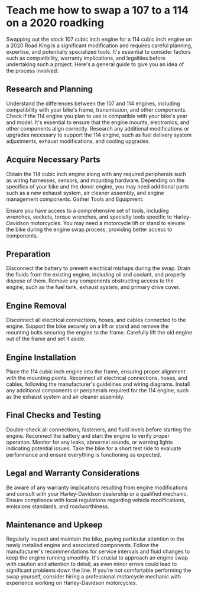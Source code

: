 
# Teach me how to swap a 107 to a 114 on a 2020 roadking




Swapping out the stock 107 cubic inch engine for a 114 cubic inch engine on a 2020 Road King is a significant modification and requires careful planning, expertise, and potentially specialized tools. It's essential to consider factors such as compatibility, warranty implications, and legalities before undertaking such a project. Here's a general guide to give you an idea of the process involved:

## Research and Planning

Understand the differences between the 107 and 114 engines, including compatibility with your bike's frame, transmission, and other components.
Check if the 114 engine you plan to use is compatible with your bike's year and model. It's essential to ensure that the engine mounts, electronics, and other components align correctly.
Research any additional modifications or upgrades necessary to support the 114 engine, such as fuel delivery system adjustments, exhaust modifications, and cooling upgrades.

## Acquire Necessary Parts

Obtain the 114 cubic inch engine along with any required peripherals such as wiring harnesses, sensors, and mounting hardware.
Depending on the specifics of your bike and the donor engine, you may need additional parts such as a new exhaust system, air cleaner assembly, and engine management components.
Gather Tools and Equipment:

Ensure you have access to a comprehensive set of tools, including wrenches, sockets, torque wrenches, and specialty tools specific to Harley-Davidson motorcycles.
You may need a motorcycle lift or stand to elevate the bike during the engine swap process, providing better access to components.

## Preparation

Disconnect the battery to prevent electrical mishaps during the swap.
Drain the fluids from the existing engine, including oil and coolant, and properly dispose of them.
Remove any components obstructing access to the engine, such as the fuel tank, exhaust system, and primary drive cover.

## Engine Removal

Disconnect all electrical connections, hoses, and cables connected to the engine.
Support the bike securely on a lift or stand and remove the mounting bolts securing the engine to the frame.
Carefully lift the old engine out of the frame and set it aside.

## Engine Installation

Place the 114 cubic inch engine into the frame, ensuring proper alignment with the mounting points.
Reconnect all electrical connections, hoses, and cables, following the manufacturer's guidelines and wiring diagrams.
Install any additional components or peripherals required for the 114 engine, such as the exhaust system and air cleaner assembly.

## Final Checks and Testing

Double-check all connections, fasteners, and fluid levels before starting the engine.
Reconnect the battery and start the engine to verify proper operation.
Monitor for any leaks, abnormal sounds, or warning lights indicating potential issues.
Take the bike for a short test ride to evaluate performance and ensure everything is functioning as expected.

## Legal and Warranty Considerations

Be aware of any warranty implications resulting from engine modifications and consult with your Harley-Davidson dealership or a qualified mechanic.
Ensure compliance with local regulations regarding vehicle modifications, emissions standards, and roadworthiness.

## Maintenance and Upkeep

Regularly inspect and maintain the bike, paying particular attention to the newly installed engine and associated components.
Follow the manufacturer's recommendations for service intervals and fluid changes to keep the engine running smoothly.
It's crucial to approach an engine swap with caution and attention to detail, as even minor errors could lead to significant problems down the line. If you're not comfortable performing the swap yourself, consider hiring a professional motorcycle mechanic with experience working on Harley-Davidson motorcycles.




































